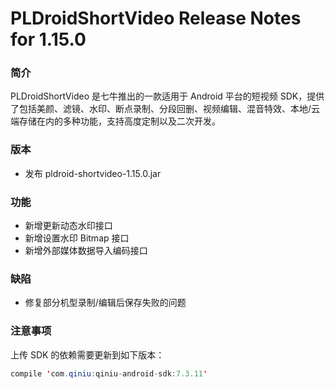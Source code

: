 # PLDroidShortVideo Release Notes for 1.15.0

### 简介

PLDroidShortVideo 是七牛推出的一款适用于 Android 平台的短视频 SDK，提供了包括美颜、滤镜、水印、断点录制、分段回删、视频编辑、混音特效、本地/云端存储在内的多种功能，支持高度定制以及二次开发。

### 版本

* 发布 pldroid-shortvideo-1.15.0.jar

### 功能

* 新增更新动态水印接口
* 新增设置水印 Bitmap 接口
* 新增外部媒体数据导入编码接口

### 缺陷

* 修复部分机型录制/编辑后保存失败的问题

### 注意事项

上传 SDK 的依赖需要更新到如下版本：

```java
compile 'com.qiniu:qiniu-android-sdk:7.3.11'
```